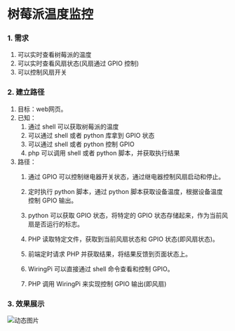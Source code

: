 # 树莓派温度监控

### 1. 需求

1. 可以实时查看树莓派的温度
2. 可以实时查看风扇状态(风扇通过 GPIO 控制)
3. 可以控制风扇开关

### 2. 建立路径

1. 目标：web网页。
2. 已知：
   1. 通过 shell 可以获取树莓派的温度
   2. 可以通过 shell 或者 python 库拿到 GPIO 状态
   3. 可以通过 shell 或者 python 控制 GPIO
   4. php 可以调用 shell 或者 python 脚本，并获取执行结果
3. 路径：
   1. 通过 GPIO 可以控制继电器开关状态，通过继电器控制风扇启动和停止。
   2. 定时执行 python 脚本，通过 python 脚本获取设备温度，根据设备温度控制 GPIO 输出。
   3. python 可以获取 GPIO 状态，将特定的 GPIO 状态存储起来，作为当前风扇是否运行的标志。
   4. PHP 读取特定文件，获取到当前风扇状态和 GPIO 状态(即风扇状态)。
   5. 前端定时请求 PHP 并获取结果，将结果反馈到页面状态上。
   
   
   
   1. WiringPi 可以直接通过 shell 命令查看和控制 GPIO。
   2. PHP 调用 WiringPi 来实现控制 GPIO 输出(即风扇)

### 3. 效果展示

![动态图片](http://gcsblog.oss-cn-shanghai.aliyuncs.com/blog/2019-06-18-140756.gif?gcssloop)